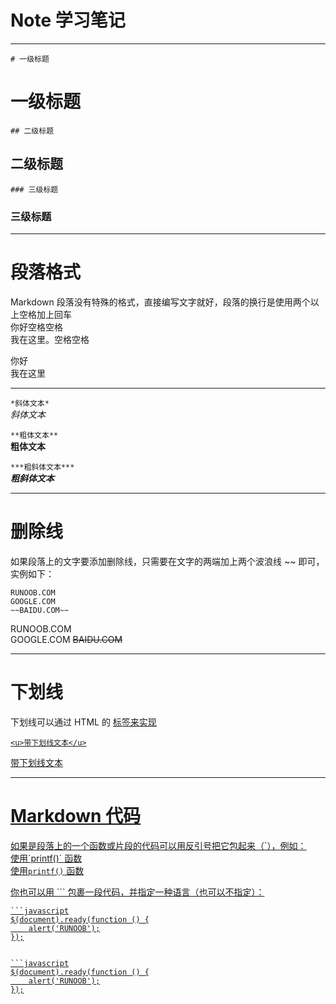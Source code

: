 # Note 学习笔记

* * *
```# 一级标题 ``` 
# 一级标题  
```## 二级标题 ``` 
## 二级标题
```### 三级标题```  
### 三级标题  

* * *
# 段落格式
Markdown 段落没有特殊的格式，直接编写文字就好，段落的换行是使用两个以上空格加上回车  
你好<kbd>空格</kbd><kbd>空格</kbd>  
我在这里。<kbd>空格</kbd><kbd>空格</kbd>  

你好  
我在这里  

* * *
```*斜体文本*```  
*斜体文本*  

```**粗体文本** ```  
**粗体文本**

```***粗斜体文本***  ```  
***粗斜体文本***
* * *

# 删除线
如果段落上的文字要添加删除线，只需要在文字的两端加上两个波浪线 ~~ 即可，实例如下：  
```
RUNOOB.COM  
GOOGLE.COM  
~~BAIDU.COM~~  
```
RUNOOB.COM  
GOOGLE.COM 
~~BAIDU.COM~~
* * *
# 下划线
下划线可以通过 HTML 的 <u> 标签来实现  
```
<u>带下划线文本</u>
```  
<u>带下划线文本</u>
* * *

# Markdown 代码
如果是段落上的一个函数或片段的代码可以用反引号把它包起来（\`），例如：  
使用\`printf()\` 函数  
使用`printf()` 函数  

你也可以用 \`\`\` 包裹一段代码，并指定一种语言（也可以不指定）：  

```
```javascript
$(document).ready(function () {
    alert('RUNOOB');
});
```
```  

```javascript
$(document).ready(function () {
    alert('RUNOOB');
});
```